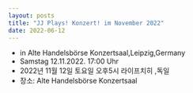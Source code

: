 ```yaml
---
layout: posts
title: "JJ Plays! Konzert! im November 2022"
date: 2022-06-12
---
```


- in Alte Handelsbörse Konzertsaal,Leipzig,Germany 
- Samstag 12.11.2022. 17:00 Uhr
- 2022년  11월 12일 토요일 오후5시 라이프치히 ,독일
- 장소: Alte Handelsbörse Konzertsaal